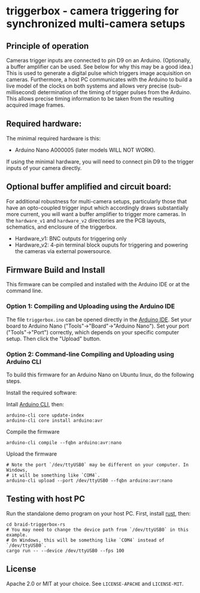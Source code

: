 # triggerbox - camera triggering for synchronized multi-camera setups

## Principle of operation

Cameras trigger inputs are connected to pin D9 on an Arduino. (Optionally, a
buffer amplifier can be used. See below for why this may be a good idea.) This
is used to generate a digital pulse which triggers image acquisition on cameras.
Furthermore, a host PC communicates with the Arduino to build a live model of
the clocks on both systems and allows very precise (sub-millisecond)
determination of the timing of trigger pulses from the Arduino. This allows
precise timing information to be taken from the resulting acquired image frames.

## Required hardware:

The minimal required hardware is this:

 - Arduino Nano A000005 (later models WILL NOT WORK).

If using the minimal hardware, you will need to connect pin D9 to the trigger
inputs of your camera directly.

## Optional buffer amplified and circuit board:

For additional robustness for multi-camera setups, particularly those that have
an opto-coupled trigger input which accordingly draws substantially more
current, you will want a buffer amplifier to trigger more cameras. In the
`hardware_v1` and `hardware_v2` directories are the PCB layouts, schematics, and enclosure of the triggerbox.
- Hardware_v1: BNC outputs for triggering only
- Hardware_v2: 4-pin terminal block ouputs for triggering and powering the cameras via external powersource.

## Firmware Build and Install

This firmware can be compiled and installed with the Arduino IDE or at
the command line.

### Option 1: Compiling and Uploading using the Arduino IDE

The file `triggerbox.ino` can be opened directly in the [Arduino
IDE](http://arduino.cc/en/main/software). Set your board to Arduino Nano
("Tools"->"Board"->"Arduino Nano"). Set your port ("Tools"->"Port") correctly,
which depends on your specific computer setup. Then click the "Upload" button.

### Option 2: Command-line Compiling and Uploading using Arduino CLI

To build this firmware for an Arduino Nano on Ubuntu linux, do the following
steps.

Install the required software:

Intall [Arduino CLI](https://arduino.github.io/arduino-cli/latest/), then:

    arduino-cli core update-index
    arduino-cli core install arduino:avr

Compile the firmware

    arduino-cli compile --fqbn arduino:avr:nano

Upload the firmware

    # Note the port `/dev/ttyUSB0` may be different on your computer. In Windows,
    # it will be something like `COM4`.
    arduino-cli upload --port /dev/ttyUSB0 --fqbn arduino:avr:nano

## Testing with host PC

Run the standalone demo program on your host PC. First, install
[rust](https://rustup.rs/), then:

    cd braid-triggerbox-rs
    # You may need to change the device path from `/dev/ttyUSB0` in this example.
    # On Windows, this will be something like `COM4` instead of `/dev/ttyUSB0`.
    cargo run -- --device /dev/ttyUSB0 --fps 100

## License

Apache 2.0 or MIT at your choice. See `LICENSE-APACHE` and `LICENSE-MIT`.

